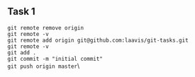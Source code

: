 ## Task 1
`git remote remove origin`\
`git remote -v`\
`git remote add origin git@github.com:laavis/git-tasks.git`\
`git remote -v`\
`git add .`\
`git commit -m "initial commit"`\
`git push origin master`\

